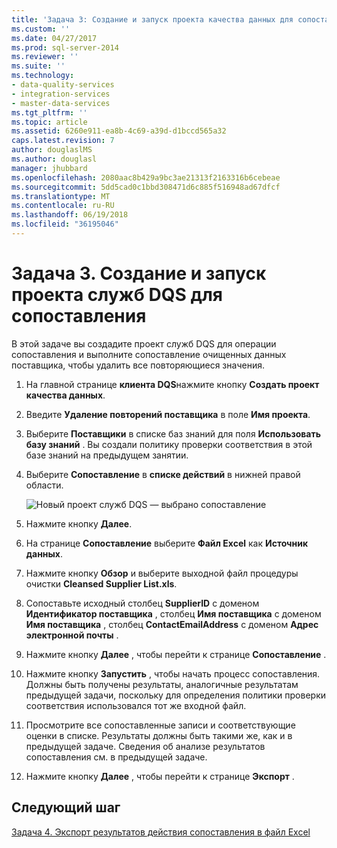 ```yaml
---
title: 'Задача 3: Создание и запуск проекта качества данных для сопоставления | Документы Microsoft'
ms.custom: ''
ms.date: 04/27/2017
ms.prod: sql-server-2014
ms.reviewer: ''
ms.suite: ''
ms.technology:
- data-quality-services
- integration-services
- master-data-services
ms.tgt_pltfrm: ''
ms.topic: article
ms.assetid: 6260e911-ea8b-4c69-a39d-d1bccd565a32
caps.latest.revision: 7
author: douglaslMS
ms.author: douglasl
manager: jhubbard
ms.openlocfilehash: 2080aac8b429a9bc3ae21313f2163316b6cebeae
ms.sourcegitcommit: 5dd5cad0c1bbd308471d6c885f516948ad67dfcf
ms.translationtype: MT
ms.contentlocale: ru-RU
ms.lasthandoff: 06/19/2018
ms.locfileid: "36195046"
---
```

# <a name="task-3-creating-and-running-a-data-quality-project-for-matching"></a>Задача 3. Создание и запуск проекта служб DQS для сопоставления
  В этой задаче вы создадите проект служб DQS для операции сопоставления и выполните сопоставление очищенных данных поставщика, чтобы удалить все повторяющиеся значения.  
  
1.  На главной странице **клиента DQS**нажмите кнопку **Создать проект качества данных**.  
  
2.  Введите **Удаление повторений поставщика** в поле **Имя проекта**.  
  
3.  Выберите **Поставщики** в списке баз знаний для поля **Использовать базу знаний** . Вы создали политику проверки соответствия в этой базе знаний на предыдущем занятии.  
  
4.  Выберите **Сопоставление** в **списке действий** в нижней правой области.  
  
     ![Новый проект служб DQS — выбрано сопоставление](../../2014/tutorials/media/et-creatingandrunningadqpformatching.jpg "новый проект служб DQS — выбрано сопоставление")  
  
5.  Нажмите кнопку **Далее**.  
  
6.  На странице **Сопоставление** выберите **Файл Excel** как **Источник данных**.  
  
7.  Нажмите кнопку **Обзор** и выберите выходной файл процедуры очистки **Cleansed Supplier List.xls**.  
  
8.  Сопоставьте исходный столбец **SupplierID** с доменом **Идентификатор поставщика** , столбец **Имя поставщика** с доменом **Имя поставщика** , столбец **ContactEmailAddress** с доменом **Адрес электронной почты** .  
  
9. Нажмите кнопку **Далее** , чтобы перейти к странице **Сопоставление** .  
  
10. Нажмите кнопку **Запустить** , чтобы начать процесс сопоставления. Должны быть получены результаты, аналогичные результатам предыдущей задачи, поскольку для определения политики проверки соответствия использовался тот же входной файл.  
  
11. Просмотрите все сопоставленные записи и соответствующие оценки в списке. Результаты должны быть такими же, как и в предыдущей задаче. Сведения об анализе результатов сопоставления см. в предыдущей задаче.  
  
12. Нажмите кнопку **Далее** , чтобы перейти к странице **Экспорт** .  
  
## <a name="next-step"></a>Следующий шаг  
 [Задача 4. Экспорт результатов действия сопоставления в файл Excel](../../2014/tutorials/task-4-exporting-the-results-from-matching-activity-to-an-excel-file.md)  
  
  
